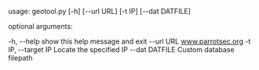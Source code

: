 usage: geotool.py [-h] [--url URL] [-t IP] [--dat DATFILE]

optional arguments:

  -h, --help          show this help message and exit
  --url URL           www.parrotsec.org
  -t IP, --target IP  Locate the specified IP
  --dat DATFILE       Custom database filepath
